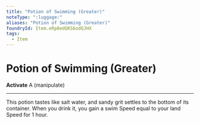 ```yaml
---
title: "Potion of Swimming (Greater)"
noteType: ":luggage:"
aliases: "Potion of Swimming (Greater)"
foundryId: Item.eRp8edQKS6odQJHX
tags:
  - Item
---
```


# Potion of Swimming (Greater)

**Activate** A (manipulate)

* * *

This potion tastes like salt water, and sandy grit settles to the bottom of its container. When you drink it, you gain a swim Speed equal to your land Speed for 1 hour.


